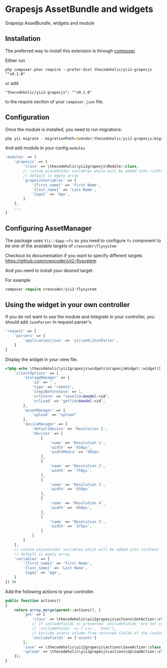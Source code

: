 Grapesjs AssetBundle and widgets
================================
Grapesjs AssetBundle, widgets and module

Installation
------------

The preferred way to install this extension is through [composer](http://getcomposer.org/download/).

Either run

```
php composer.phar require --prefer-dist thecodeholic/yii2-grapesjs "^v0.1.0"
```

or add

```
"thecodeholic/yii2-grapesjs": "^v0.1.0"
```

to the require section of your `composer.json` file.


Configuration
-----

Once the module is installed, you need to run migrations:

```php
php yii migrate --migrationPath=@vendor/thecodeholic/yii2-grapesjs/migrations
```

And add module in your config `modules`

```php
'modules' => [
    'grapesjs' => [
        'class' => \thecodeholic\yii2grapesjs\Module::class,
        // custom placeholder variables which will be added into richtext
        // default is empty array
        'grapesJsVariables' => [
            '{first_name}' => 'First Name',
            '{last_name}' => 'Last Name',
            '{age}' => 'Age',
        ]
    ],
    ...
]
```

Configuring AssetManager
------------------------
The package uses `Yii::$app->fs` so you need to configure `fs` component to be one of the available 
targets of `creocoder\flysystem`

Checkout its documentation if you want to specify different targets
https://github.com/creocoder/yii2-flysystem

And you need to install your desired target.

For example
```php
composer require creocoder/yii2-flysystem
```

Using the widget in your own controller
---------------------------------------
If you do not want to use the module and integrate in your controller, you should add `JsonParser` in request parser's.

```php
'request' => [
    'parsers' => [
        'application/json' => 'yii\web\JsonParser',
    ]
]
```

Display the widget in your view file.

```php
<?php echo \thecodeholic\yii2grapesjs\widgets\GrapesjsWidget::widget([
    'clientOptions' => [
        'storageManager' => [
            'id' => '',
            'type' => 'remote',
            'stepsBeforeSave' => 1,
            'urlStore' => "save?id=$model->id",
            'urlLoad' => "get?id=$model->id",
        ],
        'assetManager' => [
            'upload' => "upload"
        ],
        'deviceManager' => [
            'defaultDevice' => 'Resolution 2',
            'devices' => [
                [
                    'name' => 'Resolution 1',
                    'width' => '850px',
                    'widthMedia' => '992px'
                ],
                [
                    'name' => 'Resolution 2',
                    'width' => '750px',
                ],
                [
                    'name' => 'Resolution 3',
                    'width' => '650px'
                ],
                [
                    'name' => 'Resolution 4',
                    'width' => '450px',
                ],
                [
                    'name' => 'Resolution 5',
                    'width' => '375px',
                ]
            ]
        ]
    ],
    // custom placeholder variables which will be added into richtext
    // default is empty array
    'variables' => [
        '{first_name}' => 'First Name',
        '{last_name}' => 'Last Name',
        '{age}' => 'Age',
    ]
]) ?>
```

Add the following actions to your controller.

```php
public function actions()
{
    return array_merge(parent::actions(), [
        'get' => [
            'class' => \thecodeholic\yii2grapesjs\actions\GetAction::class,
            // If includeFields is presented `excludeFields` are not considered
            // 'includeFields' => ['css', 'html'],
            // Exclude assets column from returned fields of the Content model
            'excludeFields' => ['assets']
        ],
        'save' => \thecodeholic\yii2grapesjs\actions\SaveAction::class,
        'upload' => \thecodeholic\yii2grapesjs\actions\UploadAction::class
    ]);
}
```

